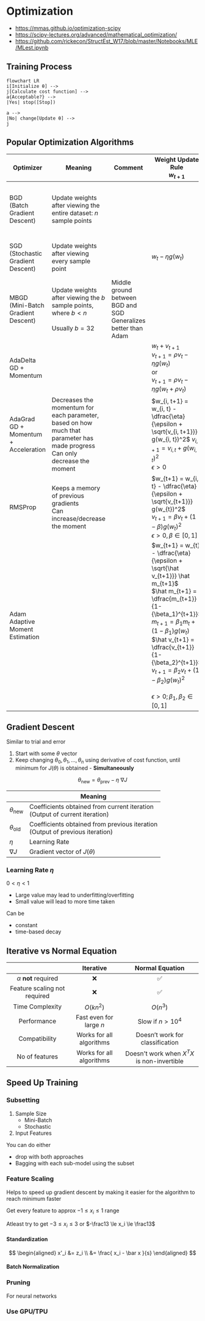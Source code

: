 # Optimization

- https://mmas.github.io/optimization-scipy
- https://scipy-lectures.org/advanced/mathematical_optimization/
- https://github.com/rickecon/StructEst_W17/blob/master/Notebooks/MLE/MLest.ipynb

## Training Process

```mermaid
flowchart LR
i[Initialize θ] -->
j[Calculate cost function] -->
a{Acceptable?} -->
|Yes| stop([Stop])

a -->
|No| change[Update θ] -->
j
```

## Popular Optimization Algorithms

| Optimizer                                 | Meaning                                                      | Comment                                                      | Weight Update Rule<br />$w_{t+1}$                            | Advantages                                      | Disadvantages                                                |
| ----------------------------------------- | ------------------------------------------------------------ | ------------------------------------------------------------ | ------------------------------------------------------------ | ----------------------------------------------- | ------------------------------------------------------------ |
| BGD<br />(Batch Gradient Descent)         | Update weights after viewing the entire dataset: $n$ sample points |                                                              |                                                              | Guaranteed convergence to local minimum         | Computationally-expensive for large dataset<br />Prone to getting stuck at non-optimal local minima for non-convex cost functions |
| SGD<br />(Stochastic Gradient Descent)    | Update weights after viewing every sample point              |                                                              | $w_t - \eta g(w_t)$                                          | Faster updates<br />Better escapes local minima | May not converge to global minima for non-convex cost functions<br />Noisy/Oscillating/Erratic convergence |
| MBGD<br />(Mini-Batch Gradient Descent)   | Update weights after viewing the $b$ sample points, where $b < n$<br /><br />Usually $b=32$ | Middle ground between BGD and SGD<br />Generalizes better than Adam |                                                              |                                                 |                                                              |
| AdaDelta<br />GD + Momentum               |                                                              |                                                              | $w_t + v_{t+1}$<br />$v_{t+1} = \rho v_t - \eta g(w_t)$<br />or<br />$v_{t+1} = \rho v_t - \eta g(w_t + \rho v_t)$ |                                                 |                                                              |
| AdaGrad<br />GD + Momentum + Acceleration | Decreases the momentum for each parameter, based on how much that parameter has made progress<br />Can only decrease the moment |                                                              | $w_{i, t+1} = w_{i, t} - \dfrac{\eta}{\epsilon + \sqrt{v_{i, t+1}}} g(w_{i, t})^2$  $v_{i, t+1} = v_{i, t} + g(w_{i, t})^2$<br />$\epsilon > 0$ |                                                 |                                                              |
| RMSProp                                   | Keeps a memory of previous gradients<br />Can increase/decrease the moment |                                                              | $w_{t+1} = w_{i, t} - \dfrac{\eta}{\epsilon + \sqrt{v_{t+1}}} g(w_{t})^2$ <br /> $v_{t+1} = \beta v_{t} + (1-\beta) g(w_t)^2$<br />$\epsilon > 0, \beta \in [0, 1]$ |                                                 |                                                              |
| Adam<br />Adaptive Moment Estimation      |                                                              |                                                              | $w_{t+1} = w_{t} - \dfrac{\eta}{\epsilon + \sqrt{\hat v_{t+1}}} \hat m_{t+1}$<br />$\hat m_{t+1} = \dfrac{m_{t+1}}{1-{\beta_1}^{t+1}}$<br />$m_{t+1} = \beta_1 m_t + (1-\beta_1) g(w_t)$<br/>$\hat v_{t+1} = \dfrac{v_{t+1}}{1-{\beta_2}^{t+1}}$<br />$v_{t+1} = \beta_2 v_t + (1-\beta_2) g(w_t)^2$<br/><br/>$\epsilon > 0; \beta_1, \beta_2 \in [0, 1]$ |                                                 |                                                              |

## Gradient Descent

Similar to trial and error

1. Start with some $\theta$ vector
2. Keep changing $\theta_0, \theta_1, \dots, \theta_n$ using derivative of cost function, until minimum for $J(\theta)$ is obtained - **Simultaneously**

$$
\theta_{\text{new}} =
\theta_{\text{prev}} -
\eta \ 
{\nabla J}
$$

|                       | Meaning                                                      |
| --------------------- | ------------------------------------------------------------ |
| $\theta_{\text{new}}$ | Coefficients obtained from current iteration<br />(Output of current iteration) |
| $\theta_{\text{old}}$ | Coefficients obtained from previous iteration<br />(Output of previous iteration) |
| $\eta$                | Learning Rate                                                |
| $\nabla J$            | Gradient vector of $J (\theta)$                              |

### Learning Rate $\eta$

$0 < \eta < 1$

- Large value may lead to underfitting/overfitting
- Small value will lead to more time taken

Can be

- constant
- time-based decay

## Iterative vs Normal Equation

|                 |           Iterative           |         Normal Equation         |
| :-------------: | :----------------------------------: | :-----------------------------: |
|    $\alpha$ **not** required    |               ❌               |                ✅                |
| Feature scaling not required |               ❌               |                ✅                |
| Time Complexity | $O(kn^2)$ | $O(n^3)$ |
|   Performance   | Fast even for large $n$ |  Slow if $n > 10^4$  |
| Compatibility |       Works for all algorithms       | Doesn’t work for classification |
| No of features | Works for all algorithms | Doesn't work when $X^TX$ is non-invertible |

## Speed Up Training

### Subsetting

1. Sample Size
   - Mini-Batch
   - Stochastic
2. Input Features

You can do either

- drop with both approaches
- Bagging with each sub-model using the subset

### Feature Scaling

Helps to speed up gradient descent by making it easier for the algorithm to reach minimum faster

Get every feature to approx $-1 \le x_i \le 1$ range

Atleast try to get $-3 \le x_i \le 3$ or $-\frac13 \le x_i \le \frac13$

#### Standardization

$$
\begin{aligned}
x'_i
&= z_i \\
&= \frac{ x_i - \bar x }{s}
\end{aligned}
$$

#### Batch Normalization

### Pruning

For neural networks

### Use GPU/TPU


